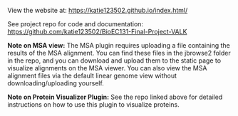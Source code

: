 View the website at: https://katie123502.github.io/index.html/

See project repo for code and documentation: https://github.com/katie123502/BioEC131-Final-Project-VALK

**Note on MSA view:** The MSA plugin requires uploading a file containing the results of the MSA alignment. You can find these files in the jbrowse2 folder in the repo, and you can download and upload them to the static page to visualize alignments on the MSA viewer. You can also view the MSA alignment files via the default linear genome view without downloading/uploading yourself.

**Note on Protein Visualizer Plugin:** See the repo linked above for detailed instructions on how to use this plugin to visualize proteins.
